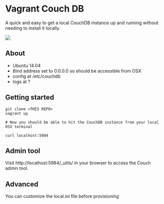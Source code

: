 # Vagrant Couch DB

A quick and easy to get a local CouchDB instance up and running without needing to install it locally.

![](https://raw.githubusercontent.com/owainlewis/vagrant-couchdb/master/resource/preview.png)

## About

+ Ubuntu 14.04
+ Bind address set to 0.0.0.0 so should be accessible from OSX
+ config at /etc/couchdb
+ logs at ?

## Getting started

```
git clone <THIS REPO>
vagrant up

# Now you should be able to hit the CouchDB instance from your local OSX terminal

curl localhost:5984

```

## Admin tool

Visit http://localhost:5984/_utils/ in your browser to access the Couch admin tool.

## Advanced

You can customize the local.ini file before provisioning
